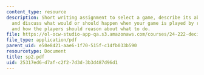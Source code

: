 ```yaml
---
content_type: resource
description: Short writing assignment to select a game, describe its abstract structure,
  and discuss what would or should happen when your game is played by rational players,
  and how the players should reason about what to do.
file: https://ol-ocw-studio-app-qa.s3.amazonaws.com/courses/24-222-decisions-games-and-rational-choice-spring-2008/25317ed6d7afc2f27d3d3b3d487d96d1_sp2.pdf
file_type: application/pdf
parent_uid: e50e8421-aae6-1f70-515f-c14fb033b590
resourcetype: Document
title: sp2.pdf
uid: 25317ed6-d7af-c2f2-7d3d-3b3d487d96d1
---
```

